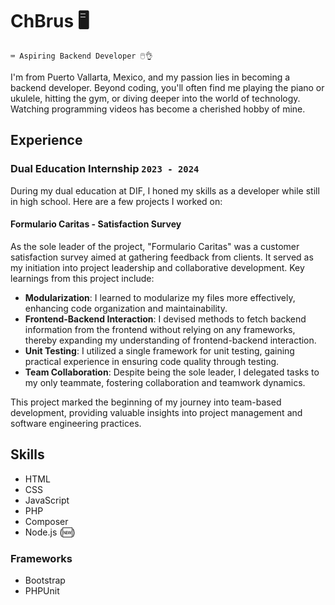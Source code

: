 # ChBrus 🖥️
	⌨️ Aspiring Backend Developer 🖱️👌
I'm from Puerto Vallarta, Mexico, and my passion lies in becoming a backend developer. Beyond coding, you'll often find me playing the piano or ukulele, hitting the gym, or diving deeper into the world of technology. Watching programming videos has become a cherished hobby of mine.

## Experience
### Dual Education Internship `2023 - 2024`
During my dual education at DIF, I honed my skills as a developer while still in high school. Here are a few projects I worked on:

#### Formulario Caritas - Satisfaction Survey
As the sole leader of the project, "Formulario Caritas" was a customer satisfaction survey aimed at gathering feedback from clients. It served as my initiation into project leadership and collaborative development. Key learnings from this project include:

- **Modularization**: I learned to modularize my files more effectively, enhancing code organization and maintainability.
- **Frontend-Backend Interaction**: I devised methods to fetch backend information from the frontend without relying on any frameworks, thereby expanding my understanding of frontend-backend interaction.
- **Unit Testing**: I utilized a single framework for unit testing, gaining practical experience in ensuring code quality through testing.
- **Team Collaboration**: Despite being the sole leader, I delegated tasks to my only teammate, fostering collaboration and teamwork dynamics.

This project marked the beginning of my journey into team-based development, providing valuable insights into project management and software engineering practices.


## Skills
- HTML
- CSS
- JavaScript
- PHP
- Composer
- Node.js (🆕)

### Frameworks
- Bootstrap
- PHPUnit
